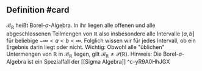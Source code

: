 ## Definition #card 
$\mathcal{B}_\mathbb{R}$ heißt Borel-$\sigma$-Algebra. In ihr liegen alle offenen und alle abgeschlossenen Teilmengen von $\mathbb{R}$ also insbesondere alle Intervalle $(a,b]$ für beliebige $-\infty \lt a \lt b \lt \infty$.
Folglich wissen wir für jedes Intervall, ob ein Ergebnis darin liegt oder nicht.
Wichtig: Obwohl alle "üblichen" Untermengen von $\mathbb{R}$ in $\mathcal{B}_\mathbb{R}$ liegen, gilt $\mathcal{B}_\mathbb{R} \neq \mathcal{P}(\mathbb{R})$.
Hinweis: Die Borel-$\sigma$-Algebra ist ein Spezialfall der [[Sigma Algebra]]
^c-yR9A0HhJGX